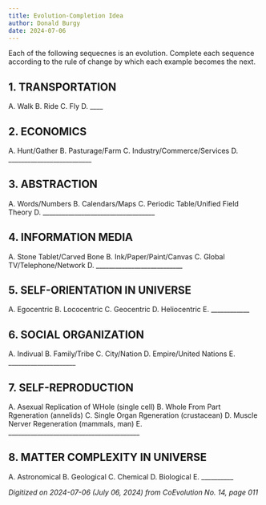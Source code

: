 ```yaml
---
title: Evolution-Completion Idea
author: Donald Burgy
date: 2024-07-06
---
```

Each of the following sequecnes is an evolution. Complete each sequence according to the rule of change by which each example becomes the next.

## 1. TRANSPORTATION
A. Walk
B. Ride
C. Fly
D. ____

## 2. ECONOMICS
A. Hunt/Gather
B. Pasturage/Farm
C. Industry/Commerce/Services
D. __________________________

## 3. ABSTRACTION
A. Words/Numbers
B. Calendars/Maps
C. Periodic Table/Unified Field Theory
D. ___________________________________

## 4. INFORMATION MEDIA
A. Stone Tablet/Carved Bone
B. Ink/Paper/Paint/Canvas
C. Global TV/Telephone/Network
D. ___________________________

## 5. SELF-ORIENTATION IN UNIVERSE
A. Egocentric
B. Lococentric
C. Geocentric
D. Heliocentric
E. ____________

## 6. SOCIAL ORGANIZATION
A. Indivual
B. Family/Tribe
C. City/Nation
D. Empire/United Nations
E. _____________________

## 7. SELF-REPRODUCTION
A. Asexual Replication of WHole (single cell)
B. Whole From Part Rgeneration (annelids)
C. Single Organ Rgeneration (crustacean)
D. Muscle Nerver Regeneration (mammals, man)
E. _________________________________________

## 8. MATTER COMPLEXITY IN UNIVERSE
A. Astronomical
B. Geological
C. Chemical
D. Biological
E. __________

*Digitized on 2024-07-06 (July 06, 2024) from CoEvolution No. 14, page 011*